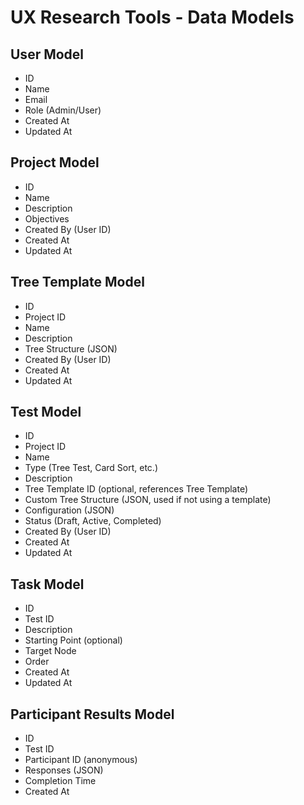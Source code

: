 # UX Research Tools - Data Models

## User Model

- ID
- Name
- Email
- Role (Admin/User)
- Created At
- Updated At

## Project Model

- ID
- Name
- Description
- Objectives
- Created By (User ID)
- Created At
- Updated At

## Tree Template Model

- ID
- Project ID
- Name
- Description
- Tree Structure (JSON)
- Created By (User ID)
- Created At
- Updated At

## Test Model

- ID
- Project ID
- Name
- Type (Tree Test, Card Sort, etc.)
- Description
- Tree Template ID (optional, references Tree Template)
- Custom Tree Structure (JSON, used if not using a template)
- Configuration (JSON)
- Status (Draft, Active, Completed)
- Created By (User ID)
- Created At
- Updated At

## Task Model

- ID
- Test ID
- Description
- Starting Point (optional)
- Target Node
- Order
- Created At
- Updated At

## Participant Results Model

- ID
- Test ID
- Participant ID (anonymous)
- Responses (JSON)
- Completion Time
- Created At
